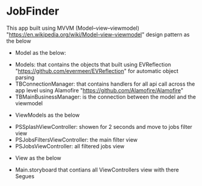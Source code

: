 # JobFinder

This app built using MVVM (Model–view–viewmodel) "https://en.wikipedia.org/wiki/Model–view–viewmodel" design pattern as the below

* Model as the below:
- Models: that contains the objects that built using EVReflection "https://github.com/evermeer/EVReflection" for automatic object parsing
- TBConnectionManager: that contains handlers for all api call across the app level using Alamofire "https://github.com/Alamofire/Alamofire"
- TBMainBusinessManager: is the connection between the model and the viewmodel

* ViewModels as the below
- PSSplashViewController: showen for 2 seconds and move to jobs filter view
- PSJobsFiltersViewController: the main filter view
- PSJobsViewController: all filtered jobs view

* View as the below
- Main.storyboard that contians all ViewControllers view with there Segues
